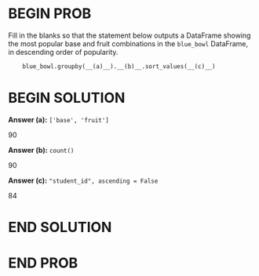 # BEGIN PROB

Fill in the blanks so that the statement below outputs a DataFrame
showing the most popular base and fruit combinations in the `blue_bowl`
DataFrame, in descending order of popularity.

```py
    blue_bowl.groupby(__(a)__).__(b)__.sort_values(__(c)__)
```

# BEGIN SOLUTION

**Answer (a):** `['base', 'fruit']`

<average>90</average>

**Answer (b):** `count()`

<average>90</average>

**Answer (c):** `"student_id", ascending = False`

<average>84</average>

# END SOLUTION

# END PROB